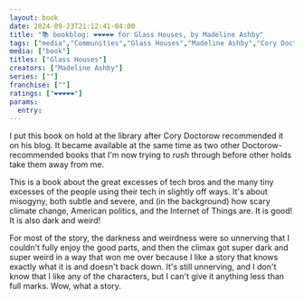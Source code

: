 ```yaml
---
layout: book
date: 2024-09-23T21:12:41-04:00
title: "📚 bookblog: ❤️❤️❤️❤️❤️ for Glass Houses, by Madeline Ashby"
tags: ["media","Communities","Glass Houses","Madeline Ashby","Cory Doctorow","tech bros","big tech","misogyny","sexism","Internet of Things","climate change"]
media: ["book"]
titles: ["Glass Houses"]
creators: ["Madeline Ashby"]
series: [""]
franchise: [""]
ratings: ["❤️❤️❤️❤️❤️"]
params:
  entry:
---
```


I put this book on hold at the library after Cory Doctorow recommended it on his blog. It became available at the same time as two other Doctorow-recommended books that I'm now trying to rush through before other holds take them away from me.

This is a book about the great excesses of tech bros and the many tiny excesses of the people using their tech in slightly off ways. It's about misogyny, both subtle and severe, and (in the background) how scary climate change, American politics, and the Internet of Things are. It is good! It is also dark and weird! 

For most of the story, the darkness and weirdness were so unnerving that I couldn't fully enjoy the good parts, and then the climax got super dark and super weird in a way that won me over because I like a story that knows exactly what it is and doesn't back down. It's still unnerving, and I don't know that I like any of the characters, but I can't give it anything less than full marks. Wow, what a story.
